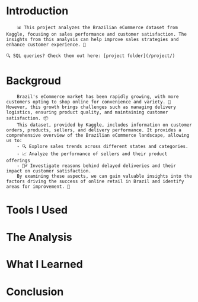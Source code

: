 # Introduction
        📊 This project analyzes the Brazilian eCommerce dataset from Kaggle, focusing on sales performance and customer satisfaction. The insights from this analysis can help improve sales strategies and enhance customer experience. 🌟

    🔍 SQL queries? Check them out here: [project folder](/project/) 
# Backgroud
        Brazil's eCommerce market has been rapidly growing, with more customers opting to shop online for convenience and variety. 🛒 However, this growth brings challenges such as managing delivery logistics, ensuring product quality, and maintaining customer satisfaction. 📦 
        This dataset, provided by Kaggle, includes information on customer orders, products, sellers, and delivery performance. It provides a comprehensive overview of the Brazilian eCommerce landscape, allowing us to:
        - 🔍 Explore sales trends across different states and categories.
        - 📈 Analyze the performance of sellers and their product offerings
        - 🕵️‍♂️ Investigate reasons behind delayed deliveries and their impact on customer satisfaction.
        By examining these aspects, we can gain valuable insights into the factors driving the success of online retail in Brazil and identify areas for improvement. 🚀
# Tools I Used
# The Analysis
# What I Learned
# Conclusion